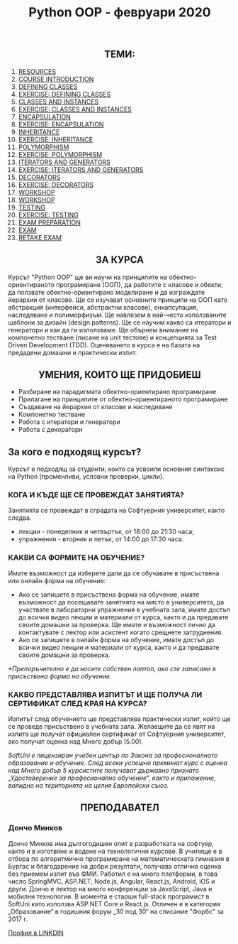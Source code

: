 <h1 align="center">Python OOP - февруари 2020</h1>
    <br>
    
<h2 align="center">ТЕМИ:</h2>
<ol>
    <li><a href="https://softuni.bg/trainings/2497/python-oop-february-2020#lesson-13121">RESOURCES</a></li>
    <li><a href="https://softuni.bg/trainings/2497/python-oop-february-2020#lesson-14243">COURSE INTRODUCTION</a></li>
    <li><a href="https://softuni.bg/trainings/2497/python-oop-february-2020#lesson-14244">DEFINING CLASSES</a></li>
    <li><a href="https://softuni.bg/trainings/2497/python-oop-february-2020#lesson-14245">EXERCISE: DEFINING CLASSES</a></li>
    <li><a href="https://softuni.bg/trainings/2497/python-oop-february-2020#lesson-14246">CLASSES AND INSTANCES</a></li>
    <li><a href="https://softuni.bg/trainings/2497/python-oop-february-2020#lesson-14247">EXERCISE: CLASSES AND INSTANCES</a></li>
    <li><a href="https://softuni.bg/trainings/2497/python-oop-february-2020#lesson-14248">ENCAPSULATION</a></li>
    <li><a href="https://softuni.bg/trainings/2497/python-oop-february-2020#lesson-14249">EXERCISE: ENCAPSULATION</a></li>
    <li><a href="https://softuni.bg/trainings/2497/python-oop-february-2020#lesson-14250">INHERITANCE</a></li>
    <li><a href="https://softuni.bg/trainings/2497/python-oop-february-2020#lesson-14251">EXERCISE: INHERITANCE</a></li>
    <li><a href="https://softuni.bg/trainings/2497/python-oop-february-2020#lesson-14252">POLYMORPHISM</a></li>
    <li><a href="https://softuni.bg/trainings/2497/python-oop-february-2020#lesson-14253">EXERCISE: POLYMORPHISM</a></li>
    <li><a href="https://softuni.bg/trainings/2497/python-oop-february-2020#lesson-14254">ITERATORS AND GENERATORS</a></li>
    <li><a href="https://softuni.bg/trainings/2497/python-oop-february-2020#lesson-14255">EXERCISE: ITERATORS AND GENERATORS</a></li>
    <li><a href="https://softuni.bg/trainings/2497/python-oop-february-2020#lesson-14256">DECORATORS</a></li>
    <li><a href="https://softuni.bg/trainings/2497/python-oop-february-2020#lesson-14257">EXERCISE: DECORATORS</a></li>
    <li><a href="https://softuni.bg/trainings/2497/python-oop-february-2020#lesson-14258">WORKSHOP</a></li>
    <li><a href="https://softuni.bg/trainings/2497/python-oop-february-2020#lesson-14259">WORKSHOP</a></li>
    <li><a href="https://softuni.bg/trainings/2497/python-oop-february-2020#lesson-14260">TESTING</a></li>
    <li><a href="https://softuni.bg/trainings/2497/python-oop-february-2020#lesson-14261">EXERCISE: TESTING</a></li>
    <li><a href="https://softuni.bg/trainings/2497/python-oop-february-2020#lesson-14262">EXAM PREPARATION</a></li>
    <li><a href="https://softuni.bg/trainings/2497/python-oop-february-2020#lesson-14263">EXAM</a></li>
    <li><a href="https://softuni.bg/trainings/2497/python-oop-february-2020#lesson-14264">RETAKE EXAM</a></li>
</ol>

<h2 align="center">ЗА КУРСА</h2>
    <p>
        Курсът "Python OOP" ще ви научи на принципите на обектно-ориентираното програмиране (ООП), да работите с класове и обекти, да ползвате обектно-ориентирано моделиране и да изграждате йерархии от класове. Ще се изучават основните принципи на ООП като абстракция (интерфейси, абстрактни класове), енкапсулация, наследяване и полиморфизъм. Ще навлезем в най-често използваните шаблони за дизайн (design patterns). Ще се научим какво са итератори и генератори и как да ги използваме. Ще обърнем внимание на компонетно тестване (писане на unit тестове) и концепцията за Test Driven Development (TDD). Оценяването в курса е на базата на предадени домашни и практически изпит.
    </p>

<h2 align="center">УМЕНИЯ, КОИТО ЩЕ ПРИДОБИЕШ</h2>
    <ul>
        <li>Разбиране на парадигмата обектно-ориентирано програмиране</li>
        <li>Прилагане на принципите от обектно-ориентираното програмиране</li>
        <li>Създаване на йерархия от класове и наследяване</li>
        <li>Компонетно тестване</li>
        <li> Работа с итератори и генератори</li>
        <li>Работа с декоратори</li>
    </ul>

<h2>За кого е подходящ курсът?</h2>
    <p>Курсът е подходящ за студенти, които са усвоили основния синтаксис на Python (променливи, условни проверки, цикли).</p>

<h3>КОГА И КЪДЕ ЩЕ СЕ ПРОВЕЖДАТ ЗАНЯТИЯТА?</h3>
    <p>Занятията се провеждат в сградата на Софтуерния университет, както следва.</p>
    <ul>
        <li>лекции - понеделник и четвъртък, от 18:00 до 21:30 часа;</li>
        <li>упражнения - вторник и петък, от 14:00 до 17:30 часа.</li>
    </ul>

<h3>КАКВИ СА ФОРМИТЕ НА ОБУЧЕНИЕ?</h3>
    <p>Имате възможност да изберете дали да се обучавате в присъствена или онлайн форма на обучение:</p>
    <ul>
        <li>Ако се запишете в присъствена форма на обучение, имате възможност да посещавате занятията на място в университета,  да участвате в лабораторни упражнения в учебната зала, имате достъп до всички видео лекции и материали от курса, както и да предавате своите домашни за проверка. Ще имате и възможност лично да контактувате с лектор или асистент когато срещнете затруднения.</li>
        <li>Ако се запишете в онлайн форма на обучение, имате достъп до всички видео лекции и материали от курса, както и да предавате своите домашни за проверка.</li>
    </ul>
    <p><i>*Препоръчително е да носите собствен лаптоп, ако сте записани в присъствена форма на обучение.</i></p>

<h3>КАКВО ПРЕДСТАВЛЯВА ИЗПИТЪТ И ЩЕ ПОЛУЧА ЛИ СЕРТИФИКАТ СЛЕД КРАЯ НА КУРСА?</h3>
    <p>Изпитът след обучението ще представлява практически изпит, който ще се проведе присъствено в учебната зала. Желаещите да се явят на изпита ще получат официален сертификат от Софтуерния университет, ако получат оценка над Много добър (5.00).</p>


<p><i>SoftUni е лицензиран учебен център по Закона за професионалното образование и обучение. След всеки успешно преминат курс с оценка над Много добър 5 курсистите получават държавно признато „Удостоверение за професионално обучение“, както и приложение, валидно на територията на целия Европейски съюз.</i></p>
    
<h2 align="center">ПРЕПОДАВАТЕЛ</h2>
    <h3>Дончо Минков</h3>
    <p>Дончо Минков има дългогодишен опит в разработката на софтуер, както и в изготвяне и водене на технологични курсове. В училище е в отбора по алгоритмично програмиране на математическата гимназия в Бургас и благодарение на добри резултати, получава отлична оценка без приемем изпит във ФМИ. Работил е на много платформи, в това число SpringMVC, ASP.NET, Node.js, Angular, React.js, Android, iOS и други. Дончо е лектор на много конференции за JavaScript, Java и мобилни технологии. В момента е старши full-stack програмист в SoftUni като използва ASP.NET Core и React.js. Отличен е в категория „Образование“ в годишния форум „30 под 30“ на списание "Форбс" за 2017 г.</p>
    
<a href="https://www.linkedin.com/authwall?trk=gf&trkInfo=AQFcc89MwY02UQAAAW9sAUB447S_ApMzxSESXPrIw2eif0KV6XBu_zMCusZnB77B5mK4NJ6UPjy-a_MrtTM5ibcqyZxcK2ZpHt1Hi2NB9phD9KlL2i_O_5jvqJbZ-QT4YSR2YTg=&originalReferer=&sessionRedirect=https%3A%2F%2Fwww.linkedin.com%2Fin%2Fdonchominkov">Профил в LINKDIN</a>


    
    
    